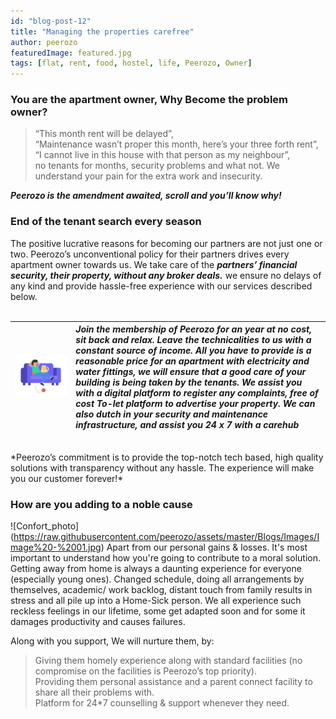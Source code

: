 ```yaml
---
id: "blog-post-12"
title: "Managing the properties carefree"
author: peerozo
featuredImage: featured.jpg
tags: [flat, rent, food, hostel, life, Peerozo, Owner]
---
```



### You are the apartment owner, Why Become the problem owner?
> “This month rent will be delayed”,<br/>
> “Maintenance wasn’t proper this month, here’s your three forth rent”,<br/>
> “I cannot live in this house with that person as my neighbour”,<br/>
> no tenants for months, security problems and what not. We understand your pain for the extra work and insecurity.<br/>

***Peerozo is the amendment awaited, scroll and you’ll know why!***

### End of the tenant search every season
The positive lucrative reasons for becoming our partners are not just one or two. Peerozo’s unconventional policy for their partners drives every apartment owner towards us. We take care of the ***partners’ financial security, their property, without any broker deals.*** we ensure no delays of any kind and provide hassle-free experience with our services described below.
<br/><br/>


![Chill_Rest_Photo](https://raw.githubusercontent.com/peerozo/assets/master/Blogs/Images/Image%20-%2002.png)  |  *Join the membership of Peerozo for an year at no cost, sit back and relax. Leave the technicalities to us with a constant source of income. All you have to provide is a reasonable price for an apartment with electricity and water fittings, we will ensure that a good care of your building is being taken by the tenants. We assist you with a digital platform to register any complaints, free of cost To-let platform to advertise your property. We can also dutch in your security and maintenance infrastructure, and assist you 24 x 7 with a carehub*
|:------:|:------|

<br/>
*Peerozo’s commitment is to provide the top-notch tech based, high quality solutions with transparency without any hassle. The experience will make you our customer forever!*

### How are you adding to a noble cause
![Confort_photo] (https://raw.githubusercontent.com/peerozo/assets/master/Blogs/Images/Image%20-%2001.jpg)
Apart from our personal gains & losses. It's most important to understand how you're going to contribute to a moral solution. Getting away from home is always a daunting experience for everyone (especially young ones). Changed schedule,  doing all arrangements by themselves, academic/ work backlog, distant touch from family results in stress and all pile up into a Home-Sick person. We all experience such reckless feelings in our lifetime, some get adapted soon and for some it damages productivity and causes failures.

Along with you support, We will nurture them, by:
> Giving them homely experience along with standard facilities (no compromise on the facilities is Peerozo’s top priority).<br/>
> Providing them personal assistance and a parent connect facility to share all their problems with. <br/>
> Platform for 24*7 counselling  & support whenever they need.<br/>


